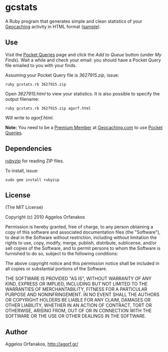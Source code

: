 # gcstats #

A Ruby program that generates simple and clean statistics of your [Geocaching][gc] activity in HTML format ([sample][agorf]).

[gc]: http://www.geocaching.com/
[agorf]: http://agorf.github.com/gcstats/agorf.html

## Use ##

Visit the [Pocket Queries][pq] page and click the _Add to Queue_ button (under _My Finds_).  Wait a while and check your email: you should have a Pocket Query file emailed to you with your finds.

Assuming your Pocket Query file is _3627915.zip_, issue:

    ruby gcstats.rb 3627915.zip

Open _3627915.html_ to view your statistics.  It is also possible to specify the output filename:

    ruby gcstats.rb 3627915.zip agorf.html

Will write to _agorf.html_.

**Note:** You need to be a [Premium Member][pm] at [Geocaching.com][gc] to use [Pocket Queries][pq].

[pq]: http://www.geocaching.com/pocket/
[pm]: https://www.geocaching.com/membership/

## Dependencies ##

[rubyzip][] for reading ZIP files.

To install, issue:

    sudo gem install rubyzip

[rubyzip]: http://rubyzip.sourceforge.net/

## License ##

(The MIT License)

Copyright (c) 2010 Aggelos Orfanakos

Permission is hereby granted, free of charge, to any person obtaining a copy of this software and associated documentation files (the "Software"), to deal in the Software without restriction, including without limitation the rights to use, copy, modify, merge, publish, distribute, sublicense, and/or sell copies of the Software, and to permit persons to whom the Software is furnished to do so, subject to the following conditions:

The above copyright notice and this permission notice shall be included in all copies or substantial portions of the Software.

THE SOFTWARE IS PROVIDED "AS IS", WITHOUT WARRANTY OF ANY KIND, EXPRESS OR IMPLIED, INCLUDING BUT NOT LIMITED TO THE WARRANTIES OF MERCHANTABILITY, FITNESS FOR A PARTICULAR PURPOSE AND NONINFRINGEMENT. IN NO EVENT SHALL THE AUTHORS OR COPYRIGHT HOLDERS BE LIABLE FOR ANY CLAIM, DAMAGES OR OTHER LIABILITY, WHETHER IN AN ACTION OF CONTRACT, TORT OR OTHERWISE, ARISING FROM, OUT OF OR IN CONNECTION WITH THE SOFTWARE OR THE USE OR OTHER DEALINGS IN THE SOFTWARE.

## Author ##

Aggelos Orfanakos, <http://agorf.gr/>
